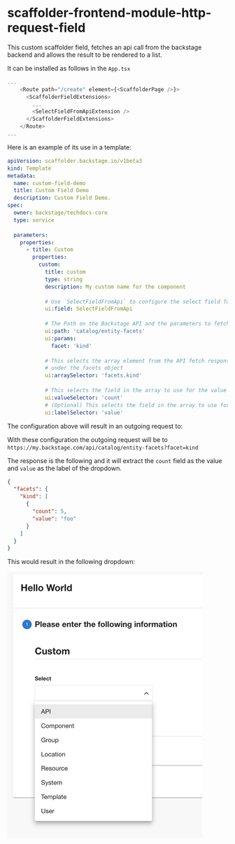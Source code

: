# scaffolder-frontend-module-http-request-field

This custom scaffolder field, fetches an api call from the backstage backend and allows the result to be
rendered to a list.

It can be installed as follows in the `App.tsx`

```typescript jsx
...
    <Route path="/create" element={<ScaffolderPage />}>
      <ScaffolderFieldExtensions>
        ...
        <SelectFieldFromApiExtension />
      </ScaffolderFieldExtensions>
    </Route>
...
```

Here is an example of its use in a template:

```yaml
apiVersion: scaffolder.backstage.io/v1beta3
kind: Template
metadata:
  name: custom-field-demo
  title: Custom Field Demo
  description: Custom Field Demo.
spec:
  owner: backstage/techdocs-core
  type: service

  parameters:
    properties:
      - title: Custom
        properties:
          custom:
            title: custom
            type: string
            description: My custom name for the component

            # Use `SelectFieldFromApi` to configure the select field for the entry.
            ui:field: SelectFieldFromApi

            # The Path on the Backstage API and the parameters to fetch the data for the dropdown
            ui:path: 'catalog/entity-facets'
            ui:params:
              facet: 'kind'

            # This selects the array element from the API fetch response. It finds the array with the name kind
            # under the facets object
            ui:arraySelector: 'facets.kind'

            # This selects the field in the array to use for the value of each select item.
            ui:valueSelector: 'count'
            # (Optional) This selects the field in the array to use for the label of each select item.
            ui:labelSelector: 'value'
```

The configuration above will result in an outgoing request to:

With these configuration the outgoing request will be to `https://my.backstage.com/api/catalog/entity-facets?facet=kind`

The response is the following and it will extract the `count` field as the value and `value` as the label of the dropdown.

```json
{
  "facets": {
    "kind": [
      {
        "count": 5,
        "value": "foo"
      }
    ]
  }
}
```

This would result in the following dropdown:

![Alt text](images/sample.png?raw=true 'Example of the custom scaffolder field')
